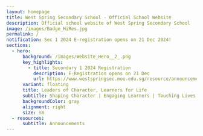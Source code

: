 ```yaml
---
layout: homepage
title: West Spring Secondary School - Official School Website
description: Official school website of West Spring Secondary School
image: /images/Badge_HiRes.jpg
permalink: /
notification: Sec 1 2024 E-registration opens on 21 Dec 2024!
sections:
  - hero:
      background: /images/Website_Hero__2_.png
      key_highlights:
        - title: Secondary 1 2024 Registration
          description: E-Registration opens on 21 Dec
          url: https://www.westspringsec.moe.edu.sg/resource/announcements/permalink/sec12024/
      variant: floating
      title: Leaders of Character, Learners for Life
      subtitle: Shaping Character | Engaging Learners | Touching Lives
      backgroundColor: gray
      alignment: right
      size: sm
  - resources:
      subtitle: Announcements
---
```

